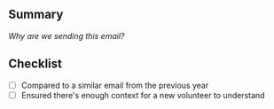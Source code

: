 ## Summary

_Why are we sending this email?_

## Checklist

<!-- Please keep all of these, ~strike~ any which don't apply -->

- [ ] Compared to a similar email from the previous year
- [ ] Ensured there's enough context for a new volunteer to understand
